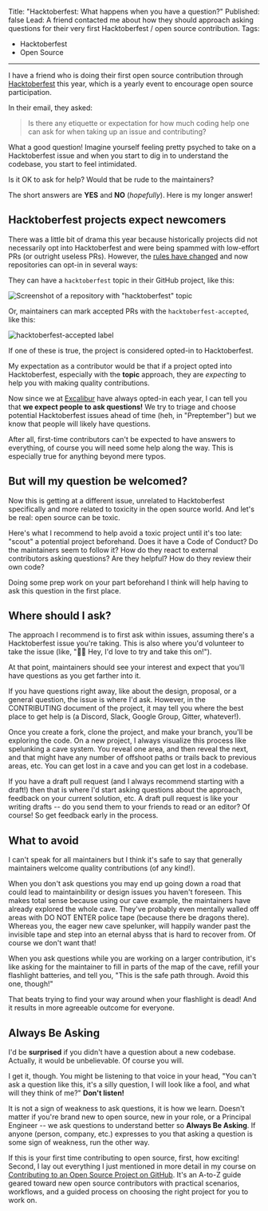 Title: "Hacktoberfest: What happens when you have a question?"
Published: false
Lead: A friend contacted me about how they should approach asking questions for their very first Hacktoberfest / open source contribution.
Tags:
- Hacktoberfest
- Open Source
---

I have a friend who is doing their first open source contribution through [Hacktoberfest](https://hacktoberfest.digitalocean.com/) this year, which is a yearly event to encourage open source participation.

In their email, they asked:

> Is there any etiquette or expectation for how much coding help one can ask for when taking up an issue and contributing?

What a good question! Imagine yourself feeling pretty psyched to take on a Hacktoberfest issue and when you start to dig in to understand the codebase, you start to feel intimidated. 

Is it OK to ask for help? Would that be rude to the maintainers? 

The short answers are **YES** and **NO** (*hopefully*). Here is my longer answer!

## Hacktoberfest projects expect newcomers

There was a little bit of drama this year because historically projects did not necessarily opt into Hacktoberfest and were being spammed with low-effort PRs (or outright useless PRs). However, the [rules have changed](https://hacktoberfest.digitalocean.com/hacktoberfest-update) and now repositories can opt-in in several ways:

They can have a `hacktoberfest` topic in their GitHub project, like this:

![Screenshot of a repository with "hacktoberfest" topic](https://user-images.githubusercontent.com/563819/95412517-bd885800-08ee-11eb-883a-6620f19d0c0e.png)

Or, maintainers can mark accepted PRs with the `hacktoberfest-accepted`, like this:

![hacktoberfest-accepted label](https://user-images.githubusercontent.com/563819/95412776-5919c880-08ef-11eb-8a63-f58f6bc4e3e4.png)

If one of these is true, the project is considered opted-in to Hacktoberfest.

My expectation as a contributor would be that if a project opted into Hacktoberfest, especially with the **topic** approach, they are *expecting* to help you with making quality contributions.

Now since we at [Excalibur](https://github.com/excaliburjs/Excalibur) have always opted-in each year, I can tell you that **we expect people to ask questions!** We try to triage and choose potential Hacktoberfest issues ahead of time (heh, in "Preptember") but we know that people will likely have questions.

After all, first-time contributors can't be expected to have answers to everything, of course you will need some help along the way. This is especially true for anything beyond mere typos.

## But will my question be welcomed?

Now this is getting at a different issue, unrelated to Hacktoberfest specifically and more related to toxicity in the open source world. And let's be real: open source can be toxic.

Here's what I recommend to help avoid a toxic project until it's too late: "scout" a potential project beforehand. Does it have a Code of Conduct? Do the maintainers seem to follow it? How do they react to external contributors asking questions? Are they helpful? How do they review their own code?

Doing some prep work on your part beforehand I think will help having to ask this question in the first place.

## Where should I ask?

The approach I recommend is to first ask within issues, assuming there's a Hacktoberfest issue you're taking. This is also where you'd volunteer to take the issue (like, "🙋‍♂️ Hey, I'd love to try and take this on!").

At that point, maintainers should see your interest and expect that you'll have questions as you get farther into it.

If you have questions right away, like about the design, proposal, or a general question, the issue is where I'd ask. However, in the CONTRIBUTING document of the project, it may tell you where the best place to get help is (a Discord, Slack, Google Group, Gitter, whatever!).

Once you create a fork, clone the project, and make your branch, you'll be exploring the code. On a new project, I always visualize this process like spelunking a cave system. You reveal one area, and then reveal the next, and that might have any number of offshoot paths or trails back to previous areas, etc. You can get lost in a cave and you can get lost in a codebase.

If you have a draft pull request (and I always recommend starting with a draft!) then that is where I'd start asking questions about the approach, feedback on your current solution, etc. A draft pull request is like your writing drafts -- do you send them to your friends to read or an editor? Of course! So get feedback early in the process.

## What to avoid

I can't speak for all maintainers but I think it's safe to say that generally maintainers welcome quality contributions (of any kind!).

When you don't ask questions you may end up going down a road that could lead to maintainbility or design issues you haven't foreseen. This makes total sense because using our cave example, the maintainers have already explored the whole cave. They've probably even mentally walled off areas with DO NOT ENTER police tape (because there be dragons there). Whereas you, the eager new cave spelunker, will happily wander past the invisible tape and step into an eternal abyss that is hard to recover from. Of course we don't want that!

When you ask questions while you are working on a larger contribution, it's like asking for the maintainer to fill in parts of the map of the cave, refill your flashlight batteries, and tell you, "This is the safe path through. Avoid this one, though!" 

That beats trying to find your way around when your flashlight is dead! And it results in more agreeable outcome for everyone.

## Always Be Asking

I'd be **surprised** if you didn't have a question about a new codebase. Actually, it would be unbelievable. Of course you will.

I get it, though. You might be listening to that voice in your head, "You can't ask a question like this, it's a silly question, I will look like a fool, and what will they think of me?" **Don't listen!** 

It is not a sign of weakness to ask questions, it is how we learn. Doesn't matter if you're brand new to open source, new in your role, or a Principal Engineer -- we ask questions to understand better so **Always Be Asking**. If anyone (person, company, etc.) expresses to you that asking a question is some sign of weakness, run the other way.

If this is your first time contributing to open source, first, how exciting! Second, I lay out everything I just mentioned in more detail in my course on [Contributing to an Open Source Project on GitHub](https://bit.ly/PSContributingToOpenSource). It's an A-to-Z guide geared toward new open source contributors with practical scenarios, workflows, and a guided process on choosing the right project for you to work on.
<!--stackedit_data:
eyJoaXN0b3J5IjpbLTE2MjgxMjUyNTksMTgyNTE1Nzg1OV19
-->